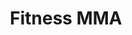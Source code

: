 ---
# Banner
title: "Fitness MMA"
banner:
  title: "Fitness MMA"
  content: "Our fitness MMA program is designed with the everyday person in mind.  We have developed our program in a way that allows those who may not want to engage in the physical aspects of MMA i.e. sparring, wrestling, contact, to train like the MMA athletes of today.  Mixed Martial Artist's have some of the sharpest physiques in all sports and with discipline, focus, and hard work you can too.  Our experienced and trained coaches run circuit style classes with a variety of bag, strength, cardio, and sport conditioning. Heavy bag work, mitt work, and no contact allow you to learn basic kickboxing/Mixed Martial Arts and self defense skills without the risk of injuries that can sometimes go along sparring, wrestling,  BJJ, and crossfit.  Start your transformation today and let us help you be THE BEST YOU!"
  image: "/images/bjj.webp"
---